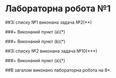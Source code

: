 # Лабораторна робота №1

##Зі списку №1 виконана задача №2(**)

###+ Виконаний пункт (a)(*)

###+ Виконаний пункт (b)(*)

##Зі списку №2 виконана задача №10(***)

###+ Виконаний пункт (a)(*)

##В загалом виконано лабораторна робота на 8*.

